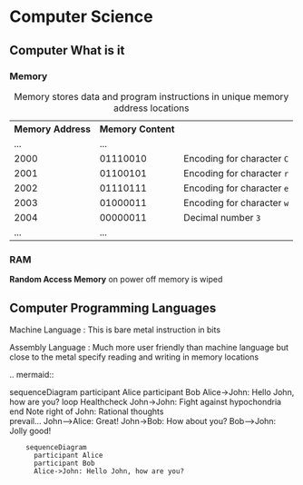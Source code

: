 # Computer Science

## Computer What is it

### Memory

<table>
  <caption>Memory stores data and program instructions in unique memory address locations</caption>
  <tr>
    <th>Memory Address</th>
    <th>Memory Content</th>
    <th></th>
  </tr>
    <tr>
    <td>...</td>
    <td>...</td>
    <td></td>
  </tr>
  <tr>
    <td>2000</td>
    <td>01110010</td>
    <td>Encoding for character <code>C</code></td>
  </tr>
  <tr>
    <td>2001</td>
    <td>01100101</td>
    <td>Encoding for character <code>r</code></td>
  </tr>  <tr>
    <td>2002</td>
    <td>01110111</td>
    <td>Encoding for character <code>e</code></td>
  </tr>  <tr>
    <td>2003</td>
    <td>01000011</td>
    <td>Encoding for character <code>w</code></td>
  </tr>  <tr>
    <td>2004</td>
    <td>00000011</td>
    <td>Decimal number <code>3</code></td>
  </tr>
    </tr>
    <tr>
    <td>...</td>
    <td>...</td>
    <td></td>
  </tr>
</table>

### RAM

**Random Access Memory** on power off memory is wiped

## Computer Programming Languages

Machine Language
: This is bare metal instruction in bits 

Assembly Language 
: Much more user friendly than machine language but close to the metal specify reading and writing in memory locations

.. mermaid::

   sequenceDiagram
      participant Alice
      participant Bob
      Alice->John: Hello John, how are you?
      loop Healthcheck
          John->John: Fight against hypochondria
      end
      Note right of John: Rational thoughts <br/>prevail...
      John-->Alice: Great!
      John->Bob: How about you?
      Bob-->John: Jolly good!

```{mermaid}
    sequenceDiagram
      participant Alice
      participant Bob
      Alice->John: Hello John, how are you?
```